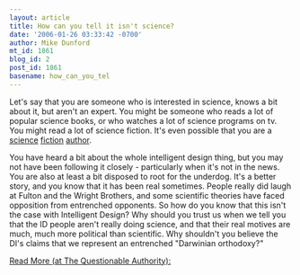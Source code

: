 ```yaml
---
layout: article
title: How can you tell it isn't science?
date: '2006-01-26 03:33:42 -0700'
author: Mike Dunford
mt_id: 1861
blog_id: 2
post_id: 1861
basename: how_can_you_tel
---
```

Let's say that you are someone who is interested in science, knows a bit about it, but aren't an expert. You might be someone who reads a lot of popular science books, or who watches a lot of science programs on tv. You might read a lot of science fiction. It's even possible that you are a [science](http://www.ornery.org/essays/warwatch/2006-01-08-1.html) [fiction](http://davidbrin.blogspot.com/2006/01/supporters-of-science-must-adapt.html) [author](http://davidbrin.blogspot.com/2006/01/supporters-of-science-must-adapt_22.html).

You have heard a bit about the whole intelligent design thing, but you may not have been following it closely - particularly when it's not in the news. You are also at least a bit disposed to root for the underdog. It's a better story, and you know that it has been real sometimes. People really did laugh at Fulton and the Wright Brothers, and some scientific theories have faced opposition from entrenched opponents. So how do you know that this isn't the case with Intelligent Design? Why should you trust us when we tell you that the ID people aren't really doing science, and that their real motives are much, much more political than scientific. Why shouldn't you believe the DI's claims that we represent an entrenched "Darwinian orthodoxy?" 

[Read More (at The Questionable Authority):](http://thequestionableauthority.blogspot.com/2006/01/how-can-you-tell-it-isnt-science.html)
